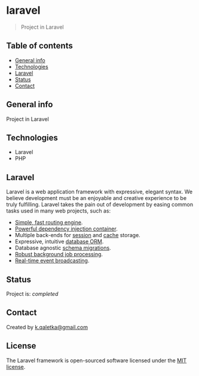 # laravel
> Project in Laravel

## Table of contents
* [General info](#general-info)
* [Technologies](#technologies)
* [Laravel](#laravel)
* [Status](#status)
* [Contact](#contact)

## General info
Project in Laravel

## Technologies
* Laravel
* PHP

## Laravel

Laravel is a web application framework with expressive, elegant syntax. We believe development must be an enjoyable and creative experience to be truly fulfilling. Laravel takes the pain out of development by easing common tasks used in many web projects, such as:

- [Simple, fast routing engine](https://laravel.com/docs/routing).
- [Powerful dependency injection container](https://laravel.com/docs/container).
- Multiple back-ends for [session](https://laravel.com/docs/session) and [cache](https://laravel.com/docs/cache) storage.
- Expressive, intuitive [database ORM](https://laravel.com/docs/eloquent).
- Database agnostic [schema migrations](https://laravel.com/docs/migrations).
- [Robust background job processing](https://laravel.com/docs/queues).
- [Real-time event broadcasting](https://laravel.com/docs/broadcasting).

## Status
Project is: _completed_

## Contact
Created by k.qaletka@gmail.com

## License

The Laravel framework is open-sourced software licensed under the [MIT license](https://opensource.org/licenses/MIT).
